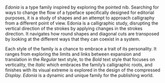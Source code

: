 *Edonia* is a type family inspired by exploring the pointed nib. Searching for ways to change the flow of a typeface specifically designed for editorial purposes, it is a study of shapes and an attempt to approach calligraphy from a different point of view. Edonia is a calligraphic study, disrupting the vertical direction of the strokes by applying changes in the strokes direction. It navigates how round shapes and diagonal cuts are transposed by looking at the different ways that they can coexist in a system.

Each style of the family is a chance to embrace a trait of its personality. It ranges from exploring the limits and links between expansion and translation in the *Regular* text style, to the *Bold* text style that focuses on verticality, the *Italic* which embraces the family’s calligraphic roots, and finishes with its visual extreme is explored in the design of the compressed *Display.* *Edonia* is a dynamic and unique family for the publishing world.